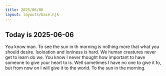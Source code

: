 ```yaml
---
title: 2025/06/06
layout: layouts/base.njk
---
```

## Today is 2025-06-06

You know man. To see the sun in th morning is nothing more that what you should desire.
Isoloation and loniness is hard. 
We human creatures never get to learn do we.
You know I never thought how important to have someone to give your heart to is.
Well sometimes I have no one to give it to, but from now on I will give it to the world.
To the sun in the morning.


